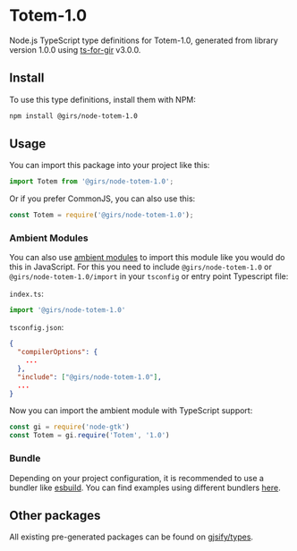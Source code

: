 
# Totem-1.0

Node.js TypeScript type definitions for Totem-1.0, generated from library version 1.0.0 using [ts-for-gir](https://github.com/gjsify/ts-for-gir) v3.0.0.


## Install

To use this type definitions, install them with NPM:
```bash
npm install @girs/node-totem-1.0
```

## Usage

You can import this package into your project like this:
```ts
import Totem from '@girs/node-totem-1.0';
```

Or if you prefer CommonJS, you can also use this:
```ts
const Totem = require('@girs/node-totem-1.0');
```

### Ambient Modules

You can also use [ambient modules](https://github.com/gjsify/ts-for-gir/tree/main/packages/cli#ambient-modules) to import this module like you would do this in JavaScript.
For this you need to include `@girs/node-totem-1.0` or `@girs/node-totem-1.0/import` in your `tsconfig` or entry point Typescript file:

`index.ts`:
```ts
import '@girs/node-totem-1.0'
```

`tsconfig.json`:
```json
{
  "compilerOptions": {
    ...
  },
  "include": ["@girs/node-totem-1.0"],
  ...
}
```

Now you can import the ambient module with TypeScript support: 

```ts
const gi = require('node-gtk')
const Totem = gi.require('Totem', '1.0')
```


### Bundle

Depending on your project configuration, it is recommended to use a bundler like [esbuild](https://esbuild.github.io/). You can find examples using different bundlers [here](https://github.com/gjsify/ts-for-gir/tree/main/examples).

## Other packages

All existing pre-generated packages can be found on [gjsify/types](https://github.com/gjsify/types).

